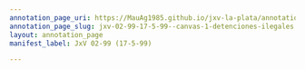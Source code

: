 ```yaml
---
annotation_page_uri: https://MauAg1985.github.io/jxv-la-plata/annotations/jxv-02-99-17-5-99--canvas-1-detenciones-ilegales.json
annotation_page_slug: jxv-02-99-17-5-99--canvas-1-detenciones-ilegales
layout: annotation_page
manifest_label: JxV 02-99 (17-5-99)

---
```

